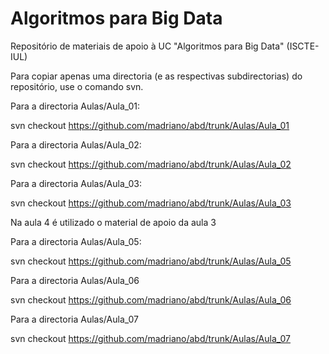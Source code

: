 # Algoritmos para Big Data

Repositório de materiais de apoio à UC "Algoritmos para Big Data" (ISCTE-IUL)

Para copiar apenas uma directoria (e as respectivas subdirectorias) do repositório, use o comando svn.

Para a directoria Aulas/Aula_01:

svn checkout https://github.com/madriano/abd/trunk/Aulas/Aula_01

Para a directoria Aulas/Aula_02:

svn checkout https://github.com/madriano/abd/trunk/Aulas/Aula_02

Para a directoria Aulas/Aula_03:

svn checkout https://github.com/madriano/abd/trunk/Aulas/Aula_03

Na aula 4 é utilizado o material de apoio da aula 3

Para a directoria Aulas/Aula_05:

svn checkout https://github.com/madriano/abd/trunk/Aulas/Aula_05

Para a directoria Aulas/Aula_06

svn checkout https://github.com/madriano/abd/trunk/Aulas/Aula_06

Para a directoria Aulas/Aula_07

svn checkout https://github.com/madriano/abd/trunk/Aulas/Aula_07


